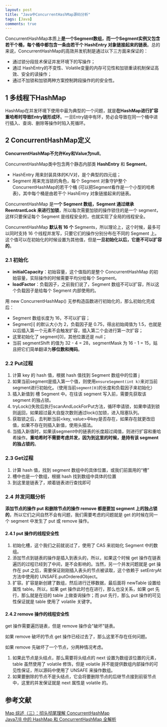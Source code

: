```yaml
---
layout: post
title: "Java中ConcurrentHashMap源码分析"
tags: [Java]
comments: true
---
```



ConcurrentHashMap本质上**是一个Segment数组，而一个Segment实例又包含若干个桶，每个桶中都包含一条由若干个 HashEntry 对象链接起来的链表**。总的来说，ConcurrentHashMap的高效并发机制是通过以下三方面来保证的：
- 通过锁分段技术保证并发环境下的写操作；
- 通过 HashEntry的不变性、Volatile变量的内存可见性和加锁重读机制保证高效、安全的读操作；
- 通过不加锁和加锁两种方案控制跨段操作的的安全性。

## 1 多线程下HashMap
HashMap在并发环境下使用中最为典型的一个问题，就是**在HashMap进行扩容重哈希时导致Entry链形成环**。一旦Entry链中有环，势必会导致在同一个桶中进行插入、查询、删除等操作时陷入死循环。

## 2 ConcurrentHashMap定义
**ConcurrentHashMap不允许Key和Value为null**。

ConcurrentHashMap类中包含两个静态内部类 **HashEntry** 和 **Segment**。
- HashEntry 用来封装具体的K/V对，是个典型的四元组；
- Segment 用来充当锁的角色，每个 Segment 对象守护整个ConcurrentHashMap的若干个桶 (可以把Segment看作是一个小型的哈希表)，其中每个桶是由若干个 HashEntry 对象链接起来的链表。

ConcurrentHashMap 是**一个 Segment 数组，Segment 通过继承 ReentrantLock 来进行加锁**，所以每次需要加锁的操作锁住的是一个 segment，这样只要保证每个 Segment 是线程安全的，也就实现了全局的线程安全。

ConcurrentHashMap **默认有 16 个** Segments，所以理论上，这个时候，最多可以同时支持 16 个线程并发写，只要它们的操作分别分布在不同的 Segment 上。这个值可以在初始化的时候设置为其他值，但是**一旦初始化以后，它是不可以扩容的**。   
### 2.1 初始化
- **initialCapacity**：初始容量，这个值指的是整个 ConcurrentHashMap 的初始容量，实际操作的时候需要平均分给每个 Segment。
- **loadFactor**：负载因子，之前我们说了，Segment 数组不可以扩容，所以这个负载因子是给每个 Segment 内部使用的。

用 new ConcurrentHashMap() 无参构造函数进行初始化的，那么初始化完成后：
- Segment 数组长度为 16，不可以扩容；
- Segment[i] 的默认大小为 2，负载因子是 0.75，得出初始阈值为 1.5，也就是以后插入第一个元素不会触发扩容，插入第二个会进行第一次扩容；
- 这里初始化了 segment[0]，其他位置还是 null；
- 当前 segmentShift 的值为 32 - 4 = 28，segmentMask 为 16 - 1 = 15，姑且把它们简单翻译为**移位数和掩码**。

### 2.2 Put过程
1. 计算 key 的 hash 值，根据 hash 值找到 Segment 数组中的位置 j
2. 如果当前segment是插入第一个值，则使用`ensureSegment(int k)`来对当前segment进行初始化。（使用当前`segment[0]`的长度和负载因子来初始化）
3. 插入新值到 槽 Segment 中。在往该 segment 写入前，需要先获取该 segment 的独占锁。
4. tryLock()失败后执行scanAndLockForPut方法，循环申请锁，如果申请到锁则返回，如果超过最大自旋次数则通过lock()加锁，进入阻塞队列。
5. 获取锁之后，去判断当前<key, value>中key是否存在，如果存在就更改旧值，如果不存在则插入新值，使用头插法。
6. 当插入新值时，如果该segment中的链表的长度超过阈值，则进行扩容和重哈希操作。**重哈希时不需要考虑并发，因为到这里的时候，是持有该 segment 的独占锁的**。

### 2.3 Get过程
1. 计算 hash 值，找到 segment 数组中的具体位置，或我们前面用的“槽”
2. 槽中也是一个数组，根据 hash 找到数组中具体的位置
3. 到这里是链表了，顺着链表进行查找即可

### 2.4 并发问题分析
**添加节点的操作 put 和删除节点的操作 remove 都是要加 segment 上的独占锁的**，所以它们之间自然不会有问题，我们需要考虑的问题就是 get 的时候在同一个 segment 中发生了 put 或 remove 操作。

#### 2.4.1 put 操作的线程安全性
1. 初始化槽，这个我们之前就说过了，使用了 CAS 来初始化 Segment 中的数组。
2. 添加节点到链表的操作是插入到表头的，所以，如果这个时候 get 操作在链表遍历的过程已经到了中间，是不会影响的。当然，另一个并发问题就是 get 操作在 put 之后，需要保证刚刚插入表头的节点被读取，这个依赖于 setEntryAt 方法中使用的 UNSAFE.putOrderedObject。
3. 扩容。扩容是新创建了数组，然后进行迁移数据，最后面将 newTable 设置给属性 table。所以，如果 get 操作此时也在进行，那么也没关系，如果 get 先行，那么就是在旧的 table 上做查询操作；而 put 先行，那么 put 操作的可见性保证就是 table 使用了 volatile 关键字。

#### 2.4.2 remove 操作的线程安全性
get 操作需要遍历链表，但是 remove 操作会"破坏"链表。

如果 remove 破坏的节点 get 操作已经过去了，那么这里不存在任何问题。

如果 remove 先破坏了一个节点，分两种情况考虑。   
1. 如果此节点是头结点，那么需要将头结点的 next 设置为数组该位置的元素，table 虽然使用了 volatile 修饰，但是 volatile 并不能提供数组内部操作的可见性保证，所以源码中使用了 UNSAFE 来操作数组。
2. 如果要删除的节点不是头结点，它会将要删除节点的后继节点接到前驱节点中，这里的并发保证就是 next 属性是 volatile 的。


## 参考文献
[Map 综述（三）：彻头彻尾理解 ConcurrentHashMap](https://blog.csdn.net/justloveyou_/article/details/72783008)     
[Java7/8 中的 HashMap 和 ConcurrentHashMap 全解析](https://javadoop.com/post/hashmap)    
